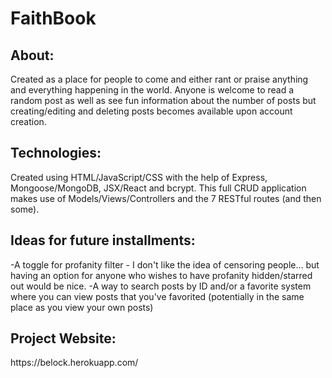 <h1>FaithBook</h1>

<h2>About:</h2>
Created as a place for people to come and either rant or praise anything and everything happening in the world. Anyone is welcome to read a random post as well as see fun information about the number of posts but creating/editing and deleting posts becomes available upon account creation.

<h2>Technologies:</h2>
Created using HTML/JavaScript/CSS with the help of Express, Mongoose/MongoDB, JSX/React and bcrypt. This full CRUD application makes use of Models/Views/Controllers and the 7 RESTful routes (and then some). 

<h2>Ideas for future installments:</h2>
-A toggle for profanity filter - I don't like the idea of censoring people... but having an option for anyone who wishes to have profanity hidden/starred out would be nice.
-A way to search posts by ID and/or a favorite system where you can view posts that you've favorited (potentially in the same place as you view your own posts)

<h2>Project Website:</h2>
https://belock.herokuapp.com/